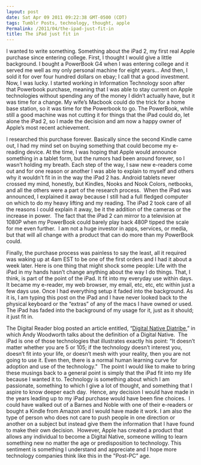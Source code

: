 ```yaml
---
layout: post
date: Sat Apr 09 2011 09:22:38 GMT-0500 (CDT)
tags: Tumblr Posts, technology, thought, apple
Permalink: /2011/04/the-ipad-just-fit-in
title: The iPad just fit in
---
```


I wanted to write something. Something about the iPad 2, my first real Apple purchase since entering college. First, I thought I would give a little background. I bought a PowerBook G4 when I was entering college and it served me well as my only personal machine for eight years… And then, I sold it for over four hundred dollars on ebay; I call that a good investment.  Now, I was lucky. I started working in Information Technology soon after that Powerbook purchase, meaning that I was able to stay current on Apple technologies without spending any of the money I didn’t actually have, but it was time for a change. My wife’s Macbook could do the trick for a home base station, so it was time for the Powerbook to go. The PowerBook, while still a good machine was not cutting it for things that the iPad could do, let alone the iPad 2, so I made the decision and am now a happy owner of Apple’s most recent achievement.  

I researched this purchase forever. Basically since the second Kindle came out, I had my mind set on buying something that could become my e-reading device. At the time, I was hoping that Apple would announce something in a tablet form, but the rumors had been around forever, so I wasn’t holding my breath. Each step of the way, I saw new e-readers come out and for one reason or another I was able to explain to myself and others why it wouldn’t fit in in the way the iPad 2 has. Android tablets never crossed my mind, honestly, but Kindles, Nooks and Nook Colors, netbooks, and all the others were a part of the research process.  When the iPad was announced, I explained it away because I still had a full fledged computer on which to do my heavy lifting and my reading. The iPad 2 took care of all the reasons I could explain it away, be it the addition of the cameras or the increase in power.  The fact that the iPad 2 can mirror to a television at 1080P when my PowerBook could barely play back 480P tipped the scale for me even further.  I am not a huge investor in apps, services, or media, but that will all change with a product that can do more than my PowerBook could.  

Finally, the purchase process was painless to say the least, all it required was waking up at 4am EST to be one of the first orders and I had it about a week later. Here is one thing that might shock some people: Life with the iPad in my hands hasn’t change anything about the way I do things. That, I think, is part of the point of the iPad. It fit into my everyday use within days. It became my e-reader, my web browser, my email, etc, etc, etc within just a few days use. Once I had everything setup it faded into the background. As it is, I am typing this post on the iPad and I have never looked back to the physical keyboard or the “extras” of any of the macs I have owned or used. The iPad has faded into the background of my usage for it, just as it should; it just fit in.  

The Digital Reader blog posted an article entitled, “[Digital Native Diatribe](http://www.the-digital-reader.com/2011/04/05/digital-native-diatribe/ "Digital Native Diatribe"),” in which Andy Woodworth talks about the definition of a Digital Native.  The iPad is one of those technologies that illustrates exactly his point: “It doesn’t matter whether you are 5 or 105; if the technology doesn’t interest you, doesn’t fit into your life, or doesn’t mesh with your reality, then you are not going to use it. Even then, there is a normal human learning curve for adoption and use of the technology."  The point I would like to make to bring these musings back to a general point is simply that the iPad fit into my life because I wanted it to. Technology is something about which I am passionate, something to which I give a lot of thought, and something that I aspire to know deeper each day.  Hence, any decision I would have made in the years leading up to my iPad purchase would have been fine choices.  I could have walked out of a Barnes and Noble with one of their e-readers or bought a Kindle from Amazon and I would have made it work. I am also the type of person who does not care to push people in one direction or another on a subject but instead give them the information that I have found to make their own decision.  However, Apple has created a product that allows any individual to become a Digital Native, someone willing to learn something new no matter the age or predisposition to technology. This sentiment is something I understand and appreciate and I hope more technology companies think like this in the "Post-PC” age.

